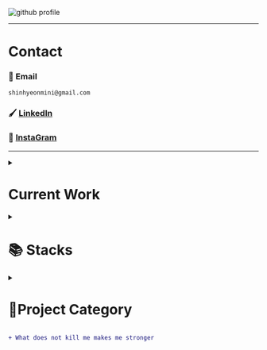 ![github profile](https://user-images.githubusercontent.com/77220824/190882822-91ab89a3-400c-4a53-81e8-84573c2c9169.png)

---

# Contact

### 📧 Email 
``` text
shinhyeonmini@gmail.com 
```
### 🖌️ [LinkedIn](https://www.linkedin.com/in/shinmini)
### 📮 [InstaGram](https://www.instagram.com/shin__mini)
<!-- ### 📃 [Resume](https://docs.google.com/document/d/1G0RCOXg1JHimk4klJ4GsxbxgjNcggG3Y/edit)
-->

---

<content>
  <details>
    <summary><h1>Current Work</h1></summary>

    [![Readme Card](https://github-readme-stats.vercel.app/api/pin/?username=ShinMini&show_icons=true&theme=radical&repo=DEV-CONFIG-FOR-WINDOW)](https://github.com/ShinMini/DEV-CONFIG-FOR-WINDOW.git)
    [![Readme Card](https://github-readme-stats.vercel.app/api/pin/?username=ShinMini&show_icons=true&theme=radical&repo=Chart-React)](https://github.com/ShinMini/Chart-React)
    [![Readme Card](https://github-readme-stats.vercel.app/api/pin/?username=ShinMini&show_icons=true&theme=radical&repo=ML-Health-Care-App)](https://github.com/ShinMini/ML-Health-Care-App)
    [![Readme Card](https://github-readme-stats.vercel.app/api/pin/?username=ShinMini&show_icons=true&theme=radical&repo=Rise-And-Ride)](https://github.com/ShinMini/Rise-And-Ride)
  </details>

  <details>  
    <summary><h1> 📚 Stacks</h1></summary>  
    <div align=flex-start>   
      <div align=center> 
        <img src="https://img.shields.io/badge/java-007396?style=for-the-badge&logo=java&logoColor=white"> 
        <img src="https://img.shields.io/badge/c++-00599C?style=for-the-badge&logo=c%2B%2B&logoColor=white">
        <img src="https://img.shields.io/badge/python-3776AB?style=for-the-badge&logo=python&logoColor=white"> 
      </div>

      <div align=center> 
        <img src="https://img.shields.io/badge/react-%2320232a.svg?style=for-the-badge&logo=react&logoColor=%2361DAFB">
        <img src="https://img.shields.io/badge/react_native-%2320232a.svg?style=for-the-badge&logo=react&logoColor=%2361DAFB" >
        <img src="https://img.shields.io/badge/expo-1C1E24?style=for-the-badge&logo=expo&logoColor=#D04A37" >
        <img src="https://img.shields.io/badge/-GraphQL-E10098?style=for-the-badge&logo=graphql&logoColor=white" >
        <img src="https://img.shields.io/badge/typescript-%23007ACC.svg?style=for-the-badge&logo=typescript&logoColor=white" >
        <img src="https://img.shields.io/badge/python-%23007ACC.svg?style=for-the-badge&logo=python&logoColor=white" >
        <img src="https://img.shields.io/badge/openai-%2320232a.svg?style=for-the-badge&logo=openai&logoColor=%2361DAFB">
        <img src="https://img.shields.io/badge/tensorflow-%2320232a.svg?style=for-the-badge&logo=tensorflow&logoColor=%A361DA">
      </div>

      <div align=center> 
        <img src="https://img.shields.io/badge/oracle-F80000?style=for-the-badge&logo=oracle&logoColor=white"> 
        <img src="https://img.shields.io/badge/mysql-4479A1?style=for-the-badge&logo=mysql&logoColor=white"> 
        <img src="https://img.shields.io/badge/postgre-003575?style=for-the-badge&logo=postgre&logoColor=white"> 
        <img src="https://img.shields.io/badge/mongoDB-47A248?style=for-the-badge&logo=MongoDB&logoColor=white">
        <img src="https://img.shields.io/badge/firebase-FFCA28?style=for-the-badge&logo=firebase&logoColor=white">
      </div>

      <div align=center> 
        <img src="https://img.shields.io/badge/node.js-339933?style=for-the-badge&logo=Node.js&logoColor=white">
        <img src="https://img.shields.io/badge/spring-6DB33F?style=for-the-badge&logo=spring&logoColor=white"> 
        <img src="https://img.shields.io/badge/express-000000?style=for-the-badge&logo=express&logoColor=white">
        <img src="https://img.shields.io/badge/django-092E20?style=for-the-badge&logo=django&logoColor=white">
        <img src="https://img.shields.io/badge/flask-000000?style=for-the-badge&logo=flask&logoColor=white">
        <img src="https://img.shields.io/badge/tailwindcss-5972E3?style=for-the-badge&logo=tailwindcss&logoColor=white">
      </div>

      <div align=center> 
        <img src="https://img.shields.io/badge/linux-FCC624?style=for-the-badge&logo=linux&logoColor=black"> 
        <img src="https://img.shields.io/badge/amazonaws-232F3E?style=for-the-badge&logo=amazonaws&logoColor=white"> 
        <img src="https://img.shields.io/badge/apache tomcat-F8DC75?style=for-the-badge&logo=apachetomcat&logoColor=white">
      </div>

      <div align=center> 
        <img src="https://img.shields.io/badge/github-181717?style=for-the-badge&logo=github&logoColor=white">
        <img src="https://img.shields.io/badge/git-F05032?style=for-the-badge&logo=git&logoColor=white">
        <img src="https://img.shields.io/badge/fontawesome-339AF0?style=for-the-badge&logo=fontawesome&logoColor=white">
      </div>
    </div>  
  </details>

  <details>
  <summary><h1>🚀Project Category</h1></summary>

    <img style="width: 100%;" src="https://github-profile-summary-cards.vercel.app/api/cards/profile-details?username=ShinMini&theme=vue">

    <details>
      <summary><h3>🖱️ React Native</h3></summary>
      <ul>
        <li><a href="https://github.com/ShinMini/RN-Do-It">Do-it-clone</a></li>
        <li><a href="https://github.com/ShinMini/RNN-TS-Template">RNN-TS-Template</a></li>
        <li><a href="RN-Reanimation2-Template">RN-Reanimated-Template</a></li>
      </ul>
    </details>

    <details>   
      <summary><h3>🌐React</h3></summary>
      <ul>
        <li><a href="https://github.com/ShinMini/Chart-React">Chart-React</a></li>
        <li><a href="https://github.com/ShinMini/tailwind-react">Tailwind-React-with-jest</a></li>
      </ul>
    </details>

    <details>
      <summary><h3>🤖Python</h3></summary>
      <ul>  
        <li><a href="https://github.com/ShinMini/SPA-Securities-Price-Analysis">SP500-주가-분석-분석-모델-"S&P 500 Chart Analysis"</a></li>
        <li><a href="https://github.com/ShinMini/Club-Management">Club-Management-App</a></li>
      </ul>
    </details>

    <details>
      <summary><h3>☕️ JAVA</h3></summary>
      <ul>
        <li><a href="https://github.com/ShinMini/xehub">Login-Component</a></li>
        <li><a href="https://github.com/ShinMini/Cafe-Manager">Cafe-Manager</a></li>
        <li><a href="https://github.com/ShinMini/pokemon-book">Pokemon-Book</a></li>
        <li><a href="https://github.com/ShinMini/Dept-Management">Dept-Management-App</a>
     </ul>
    </details>

    <details>
    <summary><h3>🅲 C/C++</h3></summary>
      <ul>
       <li><a href="https://github.com/ShinMini/cpp_library_calculator">Library-Management-App</a></li>
        <li><a href="https://github.com/ShinMini/Algorithm">Algorithm</a></li>
      </ul>
    </details>

    <details>
    <summary><h3>🖋️ Digging Collection</h3></summary>
      <ul>
        <li><a href="https://github.com/ShinMini/JAVA-SAB-JIL">JAVA</a></li>
        <li><a href="https://github.com/ShinMini/Java-Spring-SAB-JIL">JAVA-Spring</a></li>
        <li><a href="https://github.com/ShinMini/Spring-Web-SAB-JIL">Spring-Web</a></li>
        <li><a href="https://github.com/ShinMini/Kotlin-Android">Kotlin-Android</a></li>
        <li><a href="https://github.com/ShinMini/JS-SAB-JIL">JavaScript</a></li>
        <li><a href="https://github.com/ShinMini/React-Router-SAB-JIL">React-Router</a></li>
        <li><a href="https://github.com/ShinMini/Express-SAB-JIL">JS-Express</a></li>
        <li><a href="https://github.com/ShinMini/webpack-SAB-JIL">WebPack</a></li>
        <li><a href="https://github.com/ShinMini/firebase-SAB-JIL">FireBase</a></li>
      </ul>
    </details>    
  </details>
</content>

```diff
+ What does not kill me makes me stronger
```
